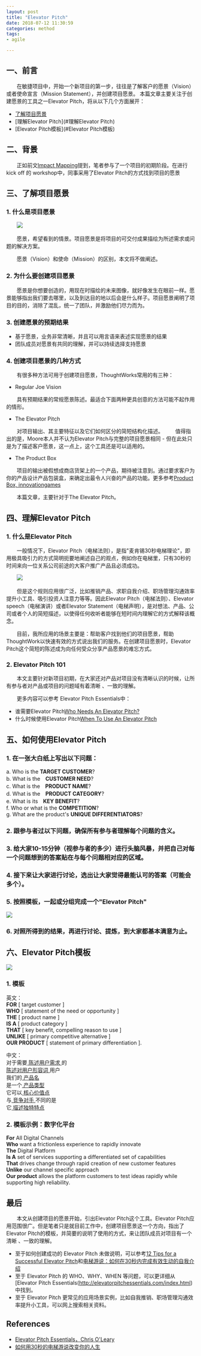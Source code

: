 ```yaml
---
layout: post
title: "Elevator Pitch"
date: 2018-07-12 11:30:59
categories: method
tags: 
- agile

---
```

## 一、前言

　　在敏捷项目中，开始一个新项目的第一步，往往是了解客户的愿景（Vision）或者使命宣言（Mission Statement），并创建项目愿景。 本篇文章主要关注于创建愿景的工具之一Elevator Pitch，将从以下几个方面展开：

* [了解项目愿景](#了解项目愿景)
* [理解Elevator Pitch](#理解Elevator Pitch)
* [Elevator Pitch模板](#Elevator Pitch模板)

<!-- more -->

## 二、背景
　　正如前文[Impact Mapping](http://zhangyuyu.github.io/2018/07/04/Impact-Mapping/)提到，笔者参与了一个项目的初期阶段。在进行kick off 的 workshop中，同事采用了Elevator Pitch的方式找到项目的愿景

## <span id="了解项目愿景">三、了解项目愿景</span>

### 1. 什么是项目愿景
　　![](/assets/img/elevator-pitch-vision.png)

　　愿景，希望看到的情景。项目愿景是将项目的可交付成果描绘为所述需求或问题的解决方案。

　　愿景（Vision）和使命（Mission）的区别，本文将不做阐述。

### 2. 为什么要创建项目愿景
　　愿景是你想要创造的，用现在时描绘的未来图像，就好像发生在眼前一样。愿景能够指出我们要去哪里，以及到达目的地以后会是什么样子。项目愿景阐明了项目的目的，消除了混乱，统一了团队，并激励他们尽力而为。 

### 3. 创建愿景的预期结果

* 基于愿景，业务非常清晰，并且可以用言语来表述实现愿景的结果
* 团队成员对愿景有共同的理解，并可以持续选择支持愿景

### 4. 创建项目愿景的几种方式
　　有很多种方法可用于创建项目愿景，ThoughtWorks常用的有三种：

* Regular Joe Vision

　　具有预期结果的常规愿景陈述。最适合下面两种更具创意的方法可能不起作用的情形。

* The Elevator Pitch

　　对项目输出、其主要特征以及它们如何区分的简短结构化描述。
　　值得指出的是，Moore本人并不认为Elevator Pitch与完整的项目愿景相同 - 但在此处只是为了描述客户愿景，这一点上，这个工具还是可以适用的。

* The Product Box 

　　项目的输出被假想成商店货架上的一个产品，期待被注意到。通过要求客户为你的产品设计产品包装盒，来确定出最令人兴奋的产品的功能。更多参考[Product Box, innovationgames](https://www.innovationgames.com/product-box/)

　　本篇文章，主要针对于The Elevator Pitch。

## <span id="理解Elevator Pitch">四、理解Elevator Pitch</span>

### 1. 什么是Elevator Pitch
　　一般情况下，Elevator Pitch（电梯法则），是指"麦肯锡30秒电梯理论"，即用极具吸引力的方式简明扼要地阐述自己的观点，例如你在电梯里，只有30秒的时间来向一位关系公司前途的大客户推广产品且必须成功。

　　![](/assets/img/elevator-pitch.png)

　　但是这个规则应用很广泛，比如推销产品、求职自我介绍、职场管理沟通效率提升小工具、吸引投资人注意力等等。因此Elevator Pitch（电梯法则）、Elevator speech（电梯演讲）或者Elevator Statement（电梯声明），是对想法、产品、公司或者个人的简短描述，以使得任何收听者能够在短时间内理解它的方式解释该概念。

　　目前，我所应用的场景主要是：帮助客户找到他们的项目愿景，帮助ThoughtWork以快速有效的方式说出我们的服务。在创建项目愿景时，Elevator Pitch这个简短的陈述成为向任何受众分享产品愿景的难忘方式。

### 2. Elevator Pitch 101
　　本文主要针对新项目初期，在大家还对产品对项目没有清晰认识的时候，让所有参与者对产品或项目的问题域有着清晰 、一致的理解。

　　更多内容可以参考 Elevator Pitch Essentials中：

* 谁需要Elevator Pitch[Who Needs An Elevator Pitch?](http://elevatorpitchessentials.com/essays/WhoNeedsAnElevatorPitch.html)
* 什么时候使用Elevator Pitch[When To Use An Elevator Pitch](http://elevatorpitchessentials.com/essays/WhenToUseAnElevatorPitch.html)

## 五、如何使用Elevator Pitch 

### 1. 在一张大白纸上写出以下问题：

a. Who is the **TARGET CUSTOMER**?  
b. What is the　**CUSTOMER NEED**?  
c. What is the　**PRODUCT NAME**?  
d. What is the　**PRODUCT CATEGORY**?  
e. What is its　**KEY BENEFIT**?  
f. Who or what is the **COMPETITION**?  
g. What are the product's **UNIQUE DIFFERENTIATORS**?  

### 2. 跟参与者过以下问题，确保所有参与者理解每个问题的含义。

### 3. 给大家10-15分钟（视参与者的多少）进行头脑风暴，并把自己对每一个问题想到的答案贴在与每个问题相对应的区域。

### 4. 接下来让大家进行讨论，选出让大家觉得最能认可的答案（可能会多个）。

### 5. 按照模板，一起或分组完成一个"Elevator Pitch"
![](/assets/img/elevator-pitch-template.png)

### 6. 对照所得到的结果，再进行讨论、提炼，到大家都基本满意为止。

## <span id="Elevator Pitch模板">六、Elevator Pitch模板</span>

![](/assets/img/elevator-pitch-template-picture.png)

### 1. 模板

英文：  
    **FOR** [ target customer ]  
    **WHO** [ statement of the need or opportunity ]  
    **THE** [ product name ]  
    **IS A** [ product category ]  
    **THAT** [ key benefit, compelling reason to use ]  
    **UNLIKE** [ primary competitive alternative ]  
    **OUR PRODUCT** [ statement of primary differentiation ].  

中文：  
    对于需要<u>   陈述用户需求   </u>的  
    <u>   陈述对用户形容词      </u>用户  
    我们的<u>   产品名      </u>  
    是一个<u>   产品类型     </u>  
    它可以<u>   核心价值点   </u>  
    与<u>   竞争对手   </u>不同的是  
    它<u>   描述独特特点   </u>  

### 2. 模板示例：数字化平台

**For** All Digital Channels  
**Who** want a frictionless experience to rapidly innovate  
**The** Digital Platform  
**Is A** set of services supporting a differentiated set of capabilities  
**That** drives change through rapid creation of new customer features  
**Unlike** our channel specific approach  
**Our product** allows the platform customers to test ideas rapidly while  
supporting high reliability.

## 最后
　　本文从创建项目的愿景开始，引出Elevator Pitch这个工具。Elevator Pitch应用范围很广。但是笔者只是就目前工作中，创建项目愿景这一个方向，指出了Elevator Pitch的模板，并简要的说明了使用的方式，来让团队成员对项目有一个清晰 、一致的理解。

* 至于如何创建成功的 Elevator Pitch 未做说明，可以参考[12 Tips for a Successful Elevator Pitch](https://community.pinkpetro.com/community/pink-petro-university/blog/2016/11/17/12-tips-for-a-successful-elevator-pitch)和[电梯游说：如何在30秒内完成有效生动的自我介绍](https://zhuanlan.zhihu.com/p/26846010)
* 至于 Elevator Pitch 的 WHO、WHY、WHEN 等问题，可以更详细从[Elevator Pitch Essentials(http://elevatorpitchessentials.com/index.html)中找到。
* 至于 Elevator Pitch 更常见的应用场景实例，比如自我推销、职场管理沟通效率提升小工具，可以网上搜索相关资料。

## References
* [Elevator Pitch Essentials，Chris O'Leary](http://elevatorpitchessentials.com/index.html)
* [如何用30秒的电梯游说改变你的人生](https://zhuanlan.zhihu.com/p/35170463)
